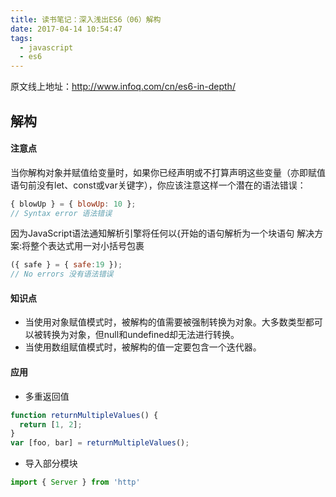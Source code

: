 ```yaml
---
title: 读书笔记：深入浅出ES6（06）解构
date: 2017-04-14 10:54:47
tags:
  - javascript
  - es6
---
```


原文线上地址：http://www.infoq.com/cn/es6-in-depth/

## 解构

#### 注意点
当你解构对象并赋值给变量时，如果你已经声明或不打算声明这些变量（亦即赋值语句前没有let、const或var关键字），你应该注意这样一个潜在的语法错误：
```javascript  
{ blowUp } = { blowUp: 10 };
// Syntax error 语法错误
```
因为JavaScript语法通知解析引擎将任何以{开始的语句解析为一个块语句
解决方案:将整个表达式用一对小括号包裹
```javascript
({ safe } = { safe:19 });
// No errors 没有语法错误
```

#### 知识点
- 当使用对象赋值模式时，被解构的值需要被强制转换为对象。大多数类型都可以被转换为对象，但null和undefined却无法进行转换。
- 当使用数组赋值模式时，被解构的值一定要包含一个迭代器。

#### 应用
- 多重返回值
```javascript
function returnMultipleValues() {
  return [1, 2];
}
var [foo, bar] = returnMultipleValues();
```

- 导入部分模块
```javascript
import { Server } from 'http'
```
